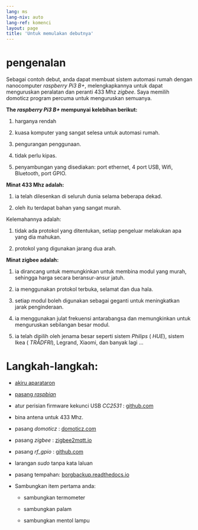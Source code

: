 ```yaml
---
lang: ms
lang-niv: auto
lang-ref: komenci
layout: page
title: 'Untuk memulakan debutnya'
---
```


# pengenalan
Sebagai contoh debut, anda dapat membuat sistem automasi rumah dengan nanocomputer _raspberry Pi3 B+_, melengkapkannya untuk dapat menguruskan peralatan dan peranti 433 Mhz _zigbee_. Saya memilih domoticz program percuma untuk menguruskan semuanya.

**The _raspberry Pi3 B+_ mempunyai kelebihan berikut:**

 1. harganya rendah

 2. kuasa komputer yang sangat selesa untuk automasi rumah.

 3. pengurangan penggunaan.

 4. tidak perlu kipas.

 5. penyambungan yang disediakan: port ethernet, 4 port USB, Wifi, Bluetooth, port GPIO.



**Minat 433 Mhz adalah:**

 1. ia telah dilesenkan di seluruh dunia selama beberapa dekad.

 2. oleh itu terdapat bahan yang sangat murah.


 
Kelemahannya adalah:

 1. tidak ada protokol yang ditentukan, setiap pengeluar melakukan apa yang dia mahukan.

 2. protokol yang digunakan jarang dua arah.



**Minat zigbee adalah:**

 1. ia dirancang untuk memungkinkan untuk membina modul yang murah, sehingga harga secara beransur-ansur jatuh.

 1. ia menggunakan protokol terbuka, selamat dan dua hala.

 1. setiap modul boleh digunakan sebagai geganti untuk meningkatkan jarak penginderaan.

 1. ia menggunakan julat frekuensi antarabangsa dan memungkinkan untuk menguruskan sebilangan besar modul.

 1. ia telah dipilih oleh jenama besar seperti sistem _Philips_ ( _HUE_), sistem Ikea ( _TRÅDFRI_), Legrand, Xiaomi, dan banyak lagi ...



# Langkah-langkah:

* [akiru aparataron](_posts/2020-08-31-aparataro.md)

* [pasang _raspbian_](_posts/2020-12-22-instali_raspbian.md)

* atur perisian firmware kekunci USB _CC2531_ : [github.com](https://github.com/jmichault/flash_cc2531)
  

* bina antena untuk 433 Mhz.

* pasang _domoticz_ : [domoticz.com](https://www.domoticz.com/wiki/Raspberry_Pi)
  

* pasang _zigbee_ : [zigbee2mqtt.io](https://www.zigbee2mqtt.io/getting_started/running_zigbee2mqtt.html)

* pasang _rf_gpio_ : [github.com](https://github.com/jmichault/rf_gpio/blob/master/LeguMin.md)
  

* larangan _sudo_ tanpa kata laluan

* pasang tempahan: [borgbackup.readthedocs.io](https://borgbackup.readthedocs.io/en/stable/installation.html)

* Sambungkan item pertama anda:  

  * sambungkan termometer

  * sambungkan palam

  * sambungkan mentol lampu


